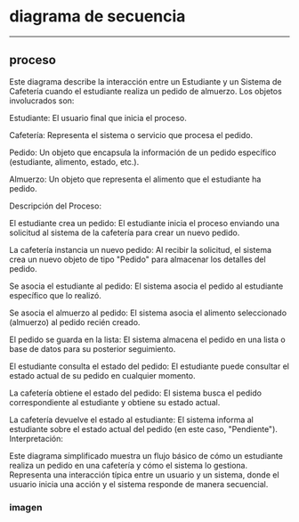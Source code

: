 # diagrama de secuencia
-------

## proceso

Este diagrama describe la interacción entre un Estudiante y un Sistema de Cafetería cuando el estudiante realiza un pedido de almuerzo. Los objetos involucrados son:

Estudiante: El usuario final que inicia el proceso.

Cafetería: Representa el sistema o servicio que procesa el pedido.

Pedido: Un objeto que encapsula la información de un pedido específico (estudiante, alimento, estado, etc.).

Almuerzo: Un objeto que representa el alimento que el estudiante ha pedido.

Descripción del Proceso:

El estudiante crea un pedido: El estudiante inicia el proceso enviando una solicitud al sistema de la cafetería para crear un nuevo pedido.

La cafetería instancia un nuevo pedido: Al recibir la solicitud, el sistema crea un nuevo objeto de tipo "Pedido" para almacenar los detalles del pedido.

Se asocia el estudiante al pedido: El sistema asocia el pedido al estudiante específico que lo realizó.

Se asocia el almuerzo al pedido: El sistema asocia el alimento seleccionado (almuerzo) al pedido recién creado.

El pedido se guarda en la lista: El sistema almacena el pedido en una lista o base de datos para su posterior seguimiento.

El estudiante consulta el estado del pedido: El estudiante puede consultar el estado actual de su pedido en cualquier momento.

La cafetería obtiene el estado del pedido: El sistema busca el pedido correspondiente al estudiante y obtiene su estado actual.

La cafetería devuelve el estado al estudiante: El sistema informa al estudiante sobre el estado actual del pedido (en este caso, "Pendiente").
Interpretación:

Este diagrama simplificado muestra un flujo básico de cómo un estudiante realiza un pedido en una cafetería y cómo el sistema lo gestiona. Representa una interacción típica entre un usuario y un sistema, donde el usuario inicia una acción y el sistema responde de manera secuencial.

### imagen

